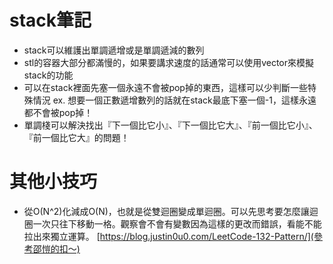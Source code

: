 # stack筆記
- stack可以維護出單調遞增或是單調遞減的數列
- stl的容器大部分都滿慢的，如果要講求速度的話通常可以使用vector來模擬stack的功能
- 可以在stack裡面先塞一個永遠不會被pop掉的東西，這樣可以少判斷一些特殊情況 ex. 想要一個正數遞增數列的話就在stack最底下塞一個-1，這樣永遠都不會被pop掉！
- 單調棧可以解決找出『下一個比它小』、『下一個比它大』、『前一個比它小』、『前一個比它大』的問題！
# 其他小技巧
- 從O(N^2)化減成O(N)，也就是從雙迴圈變成單迴圈。可以先思考要怎麼讓迴圈一次只往下移動一格。觀察會不會有變數因為這樣的更改而錯誤，看能不能拉出來獨立運算。
  [https://blog.justin0u0.com/LeetCode-132-Pattern/](參考邵愷的扣～)
